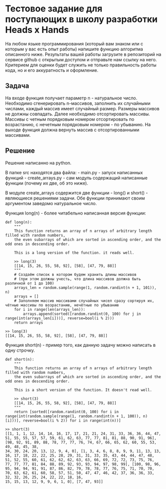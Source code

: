 # Тестовое задание для поступающих в школу разработки Heads x Hands
На любом языке программирования (который вам знаком или с которым у вас есть опыт работы) напишите функцию алгоритма описанного ниже.
Результаты вашей работы загрузите в репозиторий на сервисе github с открытым доступом и отправьте нам ссылку на него.
Критерием для оценки будет служить не только правильность работы кода, но и его аккуратность и оформление.

## Задача
На входе функция получает параметр n - натуральное число. Необходимо сгенерировать n-массивов, заполнить их случайными числами, каждый массив имеет случайный размер. Размеры массивов не должны совпадать. Далее необходимо отсортировать массивы. Массивы с четным порядковым номером отсортировать по возрастанию, с нечетным порядковым номером - по убыванию. На выходе функция должна вернуть массив с отсортированными массивами.

## Решение
Решение написанно на python. 

В папке src находятся два файла:
    - main.py - запуск написанных функций
    - create_arrays.py - сам модуль содержащий написанные функции (почему их две, об это ниже).

В модуле create_arrays содержится две функции - long() и short() - являющиеся решениями задачи.
Обе функции принимают своим аргументом заведомо натуральное число. 

Функция long(n) - более читабельно написанная версия функции:
```
def long(n):
    """
    This function returns an array of n arrays of arbitrary length filled with random numbers,
    the even subarrays of which are sorted in ascending order, and the odd ones in descending order.

    This is a long version of the function. it reads well.

    >> long(3)
    [[14, 15, 26, 55, 58, 92], [58], [47, 79, 88]]
    """
    # Создаём список в котором будем хранить длины массивов
    # (при этом должны учесть, что длина массивов должна быть различной от 1 до 100)
    arrays_len = random.sample(range(1, random.randint(n + 1, 101)), n)
    arrays = []
    # Заполняем массив массивами случайных чисел сразу сортируя их, чётные массивы по возрастанию, нечётные по убыванию
    for i in range(len(arrays_len)):
        arrays.append(sorted([random.randint(0, 100) for j in range(int(arrays_len[i]))], reverse=bool(i % 2)))
    return arrays

>> long(3)
[[14, 15, 26, 55, 58, 92], [58], [47, 79, 88]]
```
Функция short(n) - пример того, как данную задачу можно написать в одну строчку.
```
def short(n):
    """
    This function returns an array of n arrays of arbitrary length filled with random numbers,
    the even subarrays of which are sorted in ascending order, and the odd ones in descending order.

    This is a short version of the function. It doesn't read well.

    >> short(3)
    [[14, 15, 26, 55, 58, 92], [58], [47, 79, 88]]
    """
    return [sorted([random.randint(0, 100) for i in range(int(random.sample(range(1, random.randint(n + 1, 100)), n)[i]))], reverse=bool(i % 2)) for i in range(int(n))]

>> short(3)
[[1, 1, 1, 12, 14, 14, 16, 17, 17, 21, 21, 24, 31, 33, 36, 36, 44, 47, 51, 55, 55, 57, 57, 59, 61, 62, 63, 77, 77, 81, 81, 88, 90, 91, 96], [98, 92, 91, 89, 88, 78, 77, 77, 76, 74, 67, 66, 65, 62, 60, 55, 53, 49, 48, 45, 38, 
34, 30, 24, 20, 13, 12, 9, 4, 0], [1, 3, 4, 6, 8, 8, 9, 9, 11, 13, 13, 16, 17, 18, 22, 22, 25, 28, 29, 31, 31, 33, 35, 43, 44, 44, 47, 48, 51, 52, 55, 60, 61, 62, 62, 62, 63, 63, 66, 69, 72, 72, 73, 75, 76, 77, 77, 77, 81, 84, 88, 89, 92, 93, 93, 94, 97, 98, 99], [100, 98, 96, 95, 94, 94, 91, 91, 87, 86, 82, 79, 78, 78, 77, 76, 75, 71, 70, 70, 70, 63, 62, 61, 60, 58, 57, 51, 50, 47, 47, 46, 42, 37, 36, 36, 33, 32, 32, 26, 25, 24, 22, 22, 18, 16, 
15, 15, 13, 12, 9, 9, 6, 1, 0], [7, 47, 93]]
```